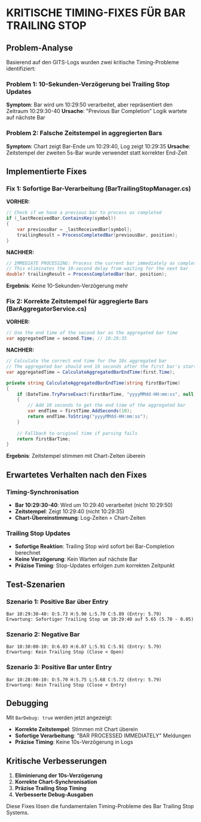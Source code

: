 # KRITISCHE TIMING-FIXES FÜR BAR TRAILING STOP

## Problem-Analyse

Basierend auf den GITS-Logs wurden zwei kritische Timing-Probleme identifiziert:

### Problem 1: 10-Sekunden-Verzögerung bei Trailing Stop Updates
**Symptom**: Bar wird um 10:29:50 verarbeitet, aber repräsentiert den Zeitraum 10:29:30-40
**Ursache**: "Previous Bar Completion" Logik wartete auf nächste Bar

### Problem 2: Falsche Zeitstempel in aggregierten Bars
**Symptom**: Chart zeigt Bar-Ende um 10:29:40, Log zeigt 10:29:35
**Ursache**: Zeitstempel der zweiten 5s-Bar wurde verwendet statt korrekter End-Zeit

## Implementierte Fixes

### Fix 1: Sofortige Bar-Verarbeitung (BarTrailingStopManager.cs)

**VORHER:**
```csharp
// Check if we have a previous bar to process as completed
if (_lastReceivedBar.ContainsKey(symbol))
{
    var previousBar = _lastReceivedBar[symbol];
    trailingResult = ProcessCompletedBar(previousBar, position);
}
```

**NACHHER:**
```csharp
// IMMEDIATE PROCESSING: Process the current bar immediately as completed
// This eliminates the 10-second delay from waiting for the next bar
double? trailingResult = ProcessCompletedBar(bar, position);
```

**Ergebnis**: Keine 10-Sekunden-Verzögerung mehr

### Fix 2: Korrekte Zeitstempel für aggregierte Bars (BarAggregatorService.cs)

**VORHER:**
```csharp
// Use the end time of the second bar as the aggregated bar time
var aggregatedTime = second.Time; // 10:29:35
```

**NACHHER:**
```csharp
// Calculate the correct end time for the 10s aggregated bar
// The aggregated bar should end 10 seconds after the first bar's start time
var aggregatedTime = CalculateAggregatedBarEndTime(first.Time);

private string CalculateAggregatedBarEndTime(string firstBarTime)
{
    if (DateTime.TryParseExact(firstBarTime, "yyyyMMdd-HH:mm:ss", null, System.Globalization.DateTimeStyles.None, out var firstTime))
    {
        // Add 10 seconds to get the end time of the aggregated bar
        var endTime = firstTime.AddSeconds(10);
        return endTime.ToString("yyyyMMdd-HH:mm:ss");
    }
    
    // Fallback to original time if parsing fails
    return firstBarTime;
}
```

**Ergebnis**: Zeitstempel stimmen mit Chart-Zeiten überein

## Erwartetes Verhalten nach den Fixes

### Timing-Synchronisation
- **Bar 10:29:30-40**: Wird um 10:29:40 verarbeitet (nicht 10:29:50)
- **Zeitstempel**: Zeigt 10:29:40 (nicht 10:29:35)
- **Chart-Übereinstimmung**: Log-Zeiten = Chart-Zeiten

### Trailing Stop Updates
- **Sofortige Reaktion**: Trailing Stop wird sofort bei Bar-Completion berechnet
- **Keine Verzögerung**: Kein Warten auf nächste Bar
- **Präzise Timing**: Stop-Updates erfolgen zum korrekten Zeitpunkt

## Test-Szenarien

### Szenario 1: Positive Bar über Entry
```
Bar 10:29:30-40: O:5.73 H:5.90 L:5.70 C:5.89 (Entry: 5.79)
Erwartung: Sofortiger Trailing Stop um 10:29:40 auf 5.65 (5.70 - 0.05)
```

### Szenario 2: Negative Bar
```
Bar 10:30:00-10: O:6.03 H:6.07 L:5.91 C:5.91 (Entry: 5.79)
Erwartung: Kein Trailing Stop (Close < Open)
```

### Szenario 3: Positive Bar unter Entry
```
Bar 10:28:00-10: O:5.70 H:5.75 L:5.68 C:5.72 (Entry: 5.79)
Erwartung: Kein Trailing Stop (Close < Entry)
```

## Debugging

Mit `BarDebug: true` werden jetzt angezeigt:
- **Korrekte Zeitstempel**: Stimmen mit Chart überein
- **Sofortige Verarbeitung**: "BAR PROCESSED IMMEDIATELY" Meldungen
- **Präzise Timing**: Keine 10s-Verzögerung in Logs

## Kritische Verbesserungen

1. **Eliminierung der 10s-Verzögerung**
2. **Korrekte Chart-Synchronisation**
3. **Präzise Trailing Stop Timing**
4. **Verbesserte Debug-Ausgaben**

Diese Fixes lösen die fundamentalen Timing-Probleme des Bar Trailing Stop Systems.
